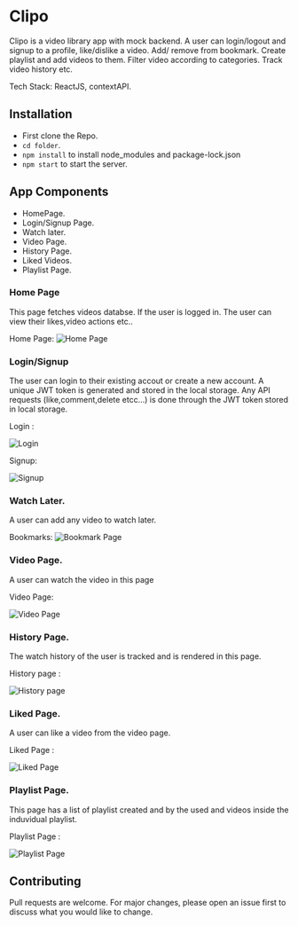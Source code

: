 # Clipo

Clipo is a video library app with mock backend. A user can login/logout and signup to a profile, like/dislike a video. Add/ remove from bookmark. Create playlist and add videos to them. Filter video according to categories. Track video history etc.


Tech Stack: ReactJS, contextAPI.

## Installation

* First clone the Repo.
* ```cd folder```.
* ``` npm install ``` to install node_modules and package-lock.json
* ```npm start``` to start the server. 

## App Components
* HomePage.
* Login/Signup Page.
* Watch later.
* Video Page.
* History Page.
* Liked Videos.
* Playlist Page.

### Home Page
This page fetches videos databse. If the user is logged in. The user can view their likes,video actions etc..


Home Page:
![Home Page](./screenshots/Screenshot%202022-09-26%20092143.png)


### Login/Signup
The user can login to their existing accout or create a new account. A unique JWT token is generated and stored in the local storage. Any API requests (like,comment,delete etcc...) is done through the JWT token stored in local storage. 


Login :


![Login](./screenshots/Screenshot%202022-09-26%20101218.png)

Signup: 


![Signup](./screenshots/Screenshot%202022-09-26%20101236.png)


### Watch Later.

A user can add any video to watch later. 

Bookmarks: 
![Bookmark Page](./screenshots/Screenshot%20(266).png)

### Video Page.
A user can watch the video in this page 

Video Page:

![Video Page](./screenshots/Screenshot%20(264).png)

### History Page.

The watch history of the user is tracked and is rendered in this page.

History page  :

![History page ](./screenshots/Screenshot%202022-09-26%20101650.png)


### Liked Page.

A user can like a video from the video page. 

Liked Page :

![Liked Page ](./screenshots//Screenshot%202022-09-26%20101236.png)

### Playlist Page.

This page has a list of playlist created and by the used and videos inside the induvidual playlist.

Playlist Page :  

![Playlist Page](./screenshots/Screenshot%202022-09-26%20102540.png)


## Contributing
Pull requests are welcome. For major changes, please open an issue first to discuss what you would like to change.

